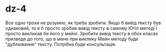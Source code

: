 # dz-4

Все одно трохи не розумію, як треба зробити. Якщо б вивід тексту був однаковий, 
то я б просто зробив вивід тексту в самому Ютіл методі і просто викликав би його у мейні.
Зробити вивід тексту в обох класах призведе до того, що в мене при виклику Мейн методу буде 
"дублювання" тексту. Потрібна буде консультація. 